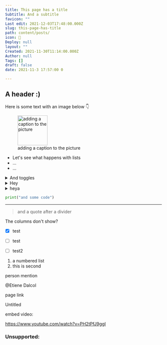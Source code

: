 ```yaml
---
title: This page has a title
Subtitle: And a subtitle
favicon: ""
Last edit: 2021-12-03T17:48:00.000Z
slug: this-page-has-title
path: content/posts/
icon: 🥰
Deploy: null
layout: ""
Created: 2021-11-30T11:14:00.000Z
Author: null
Tags: []
draft: false
date: 2021-11-3 17:57:00 0

---
```



## A header :) 
Here is some text with an image below 👇



<figure class="image">
<img src="https://s3.us-west-2.amazonaws.com/secure.notion-static.com/dfaf50d5-439f-4e58-933f-0d8982555f6d/21.png?X-Amz-Algorithm=AWS4-HMAC-SHA256&X-Amz-Content-Sha256=UNSIGNED-PAYLOAD&X-Amz-Credential=AKIAT73L2G45EIPT3X45%2F20211203%2Fus-west-2%2Fs3%2Faws4_request&X-Amz-Date=20211203T175710Z&X-Amz-Expires=3600&X-Amz-Signature=5364680182425dc4b9aa348d7262711c3c37cdfe72cd0cd32fb0f76c9d44016b&X-Amz-SignedHeaders=host&x-id=GetObject" alt="adding a caption to the picture" width="96px">
<figcaption>adding a caption to the picture</figcaption>
</figure>

* Let's see what happens with lists
* ...
* ...




<details><summary>And toggles</summary>hey


</details><details><summary>Hey</summary></details><details><summary>heya</summary></details>


```python
print("and some code")
```


---


> and a quote after a divider






The columns don't show?





- [x] test
- [ ] test
- [ ] test2


1. a numbered list
1. this is second


person mention

@Etiene Dalcol 

page link

Untitled 





embed video:

https://www.youtube.com/watch?v=PH2tPfJ9ggI





### Unsupported:
<!-- This block is not supported by Notion API yet. -->
<!-- This block is not supported by Notion API yet. -->
<!-- This block is not supported by Notion API yet. -->
<!-- This block is not supported by Notion API yet. -->



<div class="nast-document">
  <div class="column_list" style="display: flex; flex-wrap: wrap;">
  <div class="column" style=" width: calc((100% - 46px) * 0.5); word-break: break-word;">
  <div >
  <div class="block block--text ">
  <span style="white-space: pre-wrap;"></span>
</div>
</div><div >
  <div class="block block--text ">
  <span style="white-space: pre-wrap;"></span>
</div>
</div>
</div><div class="column" style="margin-left: 46px; width: calc((100% - 46px) * 0.5); word-break: break-word;">
  <div >
  <div class="block block--text ">
  <span style="white-space: pre-wrap;"></span>
</div>
</div><div >
  <div class="block block--text ">
  <span style="white-space: pre-wrap;"></span>
</div>
</div><div >
  <div class="block block--text ">
  <span style="white-space: pre-wrap;"></span>
</div>
</div>
</div>
</div>
</div>